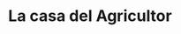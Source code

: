 ---
title: "La casa del Agricultor"
url: /quezaltepeque/la-casa-del-agricultor-2-avenida-norte-2/
shop: Autoteile
---